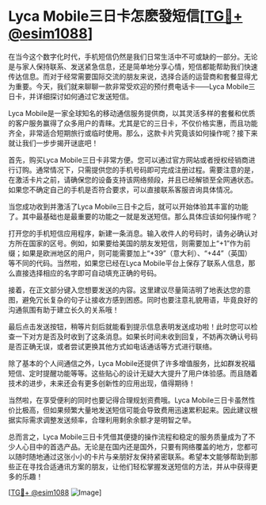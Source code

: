 # Lyca Mobile三日卡怎麽發短信[[TG💪+ @esim1088](https://t.me/s/esim1088)]

在当今这个数字化时代，手机短信仍然是我们日常生活中不可或缺的一部分。无论是与家人保持联系、发送紧急信息，还是简单地分享心情，短信都能帮助我们快速传达信息。而对于经常需要国际交流的朋友来说，选择合适的运营商和套餐显得尤为重要。今天，我们就来聊聊一款非常受欢迎的预付费电话卡——Lyca Mobile三日卡，并详细探讨如何通过它发送短信。

Lyca Mobile是一家全球知名的移动通信服务提供商，以其灵活多样的套餐和优质的客户服务赢得了众多用户的青睐。尤其是它的三日卡，不仅价格实惠，而且功能齐全，非常适合短期旅行或临时使用。那么，这款卡片究竟该如何操作呢？接下来就让我们一步步揭开谜底吧！

首先，购买Lyca Mobile三日卡非常方便。您可以通过官方网站或者授权经销商进行订购。通常情况下，只需提供您的手机号码即可完成注册过程。需要注意的是，在激活卡片之前，请确保您的设备支持该网络频段，并且已经解锁至全网通状态。如果您不确定自己的手机是否符合要求，可以直接联系客服咨询具体情况。

当您成功收到并激活了Lyca Mobile三日卡之后，就可以开始体验其丰富的功能了。其中最基础也是最重要的功能之一就是发送短信。那么具体应该如何操作呢？

打开您的手机短信应用程序，新建一条消息。输入收件人的号码时，请务必确认对方所在国家的区号。例如，如果要给美国的朋友发短信，则需要加上“+1”作为前缀；如果是欧洲地区的用户，则可能需要加上“+39”（意大利）、“+44”（英国）等不同的代码。当然啦，如果您已经在Lyca Mobile平台上保存了联系人信息，那么直接选择相应的名字即可自动填充正确的号码。

接着，在正文部分键入您想要发送的内容。这里建议尽量简洁明了地表达您的意图，避免冗长复杂的句子让接收方感到困惑。同时也要注意礼貌用语，毕竟良好的沟通氛围有助于建立长久的关系哦！

最后点击发送按钮，稍等片刻后就能看到提示信息表明发送成功啦！此时您可以检查一下对方是否及时收到了这条消息。如果长时间未收到回复，不妨再次确认号码是否正确无误，或者尝试更换其他方式如电话通话等方式进行联络。

除了基本的个人间通信之外，Lyca Mobile还提供了许多增值服务，比如群发祝福短信、定时提醒功能等等。这些贴心的设计无疑大大提升了用户体验感。而且随着技术的进步，未来还会有更多创新性的应用出现，值得期待！

当然啦，在享受便利的同时也要记得合理规划资费哦。Lyca Mobile三日卡虽然性价比极高，但如果频繁大量地发送短信可能会导致费用迅速累积起来。因此建议根据实际需求调整发送频率，合理利用剩余余额才是明智之举。

总而言之，Lyca Mobile三日卡凭借其便捷的操作流程和稳定的服务质量成为了不少人心目中的首选产品。无论是在国内还是国外，只要有网络覆盖的地方，您都可以随时随地通过这张小小的卡片与亲朋好友保持紧密联系。希望本文能够帮助到那些正在寻找合适通讯方案的朋友，让他们轻松掌握发送短信的方法，并从中获得更多的乐趣！

[[TG💪+ @esim1088](https://t.me/s/esim1088) ![Image](https://i.postimg.cc/4NQfJmqS/Snipaste-2025-05-13-00-14-12.png)]